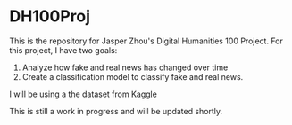 # DH100Proj

This is the repository for Jasper Zhou's Digital Humanities 100 Project. For this project, I have two goals:

1.  Analyze how fake and real news has changed over time
2.  Create a classification model to classify fake and real news.

I will be using a the dataset from [Kaggle](https://www.kaggle.com/clmentbisaillon/fake-and-real-news-dataset)

This is still a work in progress and will be updated shortly.
